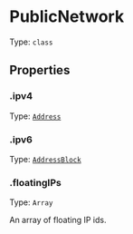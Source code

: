 # PublicNetwork

Type: `class`

## Properties

### .ipv4

Type: [`Address`](address.md)

### .ipv6

Type: [`AddressBlock`](address-block.md)

### .floatingIPs

Type: `Array`

An array of floating IP ids.
